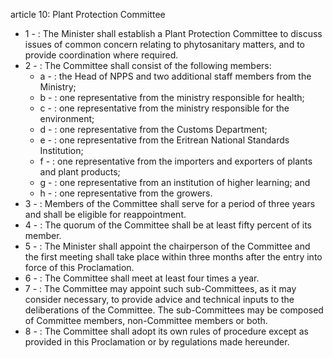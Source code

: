 article 10: Plant Protection Committee

<ul>
			<li>1 - : The Minister shall establish a Plant Protection Committee to discuss issues of common concern relating to phytosanitary matters, and to provide coordination where required.<ul>
			</ul></li>			<li>2 - : The Committee shall consist of the following members:<ul>
						<li>a - : the Head of NPPS and two additional staff members from the Ministry;<ul>
						</ul></li>						<li>b - : one representative from the ministry responsible for health;<ul>
						</ul></li>						<li>c - : one representative from the ministry responsible for the environment;<ul>
						</ul></li>						<li>d - : one representative from the Customs Department;<ul>
						</ul></li>						<li>e - : one representative from the Eritrean National Standards Institution;<ul>
						</ul></li>						<li>f - : one representative from the importers and exporters of plants and plant products;<ul>
						</ul></li>						<li>g - : one representative from an institution of higher learning; and<ul>
						</ul></li>						<li>h - : one representative from the growers.<ul>
						</ul></li>			</ul></li>			<li>3 - : Members of the Committee shall serve for a period of three years and shall be eligible for reappointment.<ul>
			</ul></li>			<li>4 - : The quorum of the Committee shall be at least fifty percent of its member.<ul>
			</ul></li>			<li>5 - : The Minister shall appoint the chairperson of the Committee and the first meeting shall take place within three months after the entry into force of this Proclamation.<ul>
			</ul></li>			<li>6 - : The Committee shall meet at least four times a year.<ul>
			</ul></li>			<li>7 - : The Committee may appoint such sub-Committees, as it may consider necessary, to provide advice and technical inputs to the deliberations of the Committee. The sub-Committees may be composed of Committee members, non-Committee members or both.<ul>
			</ul></li>			<li>8 - : The Committee shall adopt its own rules of procedure except as provided in this Proclamation or by regulations made hereunder.<ul>
			</ul></li></ul>